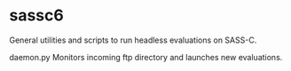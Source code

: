 sassc6
======

General utilities and scripts to run headless evaluations on SASS-C.

daemon.py	Monitors incoming ftp directory and launches new evaluations.


